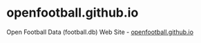 # openfootball.github.io

Open Football Data (football.db) Web Site - [openfootball.github.io](http://openfootball.github.io)

